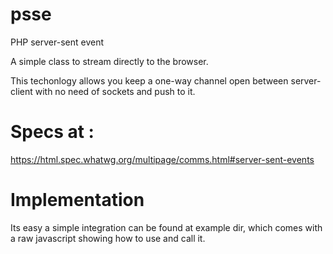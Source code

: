 # psse
PHP server-sent event

A simple class to stream directly to the browser.

This techonlogy allows you keep a one-way channel open between server-client with no need of sockets and push to it.

# Specs at :
https://html.spec.whatwg.org/multipage/comms.html#server-sent-events


# Implementation

Its easy a simple integration can be found at example dir, which comes with a raw javascript showing how to use and call it.
